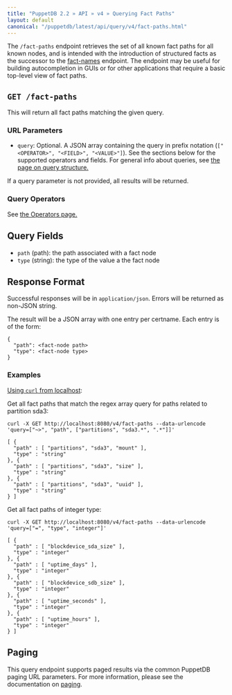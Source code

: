 ```yaml
---
title: "PuppetDB 2.2 » API » v4 » Querying Fact Paths"
layout: default
canonical: "/puppetdb/latest/api/query/v4/fact-paths.html"
---
```


[curl]: ../curl.html#using-curl-from-localhost-non-sslhttp
[paging]: ./paging.html
[query]: ./query.html
[fact-names]: ./query/v4/fact-names.html

The `/fact-paths` endpoint retrieves the set of all known fact paths for all
known nodes, and is intended with the introduction of structured facts as the
successor to the [fact-names][fact-names] endpoint.  The endpoint may be useful for
building autocompletion in GUIs or for other applications that require a
basic top-level view of fact paths.

## `GET /fact-paths`

This will return all fact paths matching the given query.

### URL Parameters

* `query`: Optional. A JSON array containing the query in prefix notation (`["<OPERATOR>", "<FIELD>", "<VALUE>"]`). See the sections below for the supported operators and fields. For general info about queries, see [the page on query structure.][query]

If a query parameter is not provided, all results will be returned.

### Query Operators

See [the Operators page.](./operators.html)

## Query Fields

* `path` (path): the path associated with a fact node
* `type` (string): the type of the value a the fact node

## Response Format

Successful responses will be in `application/json`. Errors will be returned as
non-JSON string.

The result will be a JSON array with one entry per certname. Each entry is of
the form:

    {
      "path": <fact-node path>
      "type": <fact-node type>
    }


### Examples
[Using `curl` from localhost][curl]:

Get all fact paths that match the regex array query for paths related to
partition sda3:

    curl -X GET http://localhost:8080/v4/fact-paths --data-urlencode 'query=["~>", "path", ["partitions", "sda3.*", ".*"]]'

    [ {
      "path" : [ "partitions", "sda3", "mount" ],
      "type" : "string"
    }, {
      "path" : [ "partitions", "sda3", "size" ],
      "type" : "string"
    }, {
      "path" : [ "partitions", "sda3", "uuid" ],
      "type" : "string"
    } ]

Get all fact paths of integer type:

    curl -X GET http://localhost:8080/v4/fact-paths --data-urlencode 'query=["=", "type", "integer"]'

    [ {
      "path" : [ "blockdevice_sda_size" ],
      "type" : "integer"
    }, {
      "path" : [ "uptime_days" ],
      "type" : "integer"
    }, {
      "path" : [ "blockdevice_sdb_size" ],
      "type" : "integer"
    }, {
      "path" : [ "uptime_seconds" ],
      "type" : "integer"
    }, {
      "path" : [ "uptime_hours" ],
      "type" : "integer"
    } ]

## Paging

This query endpoint supports paged results via the common PuppetDB paging URL
parameters.  For more information, please see the documentation on
[paging][paging].
